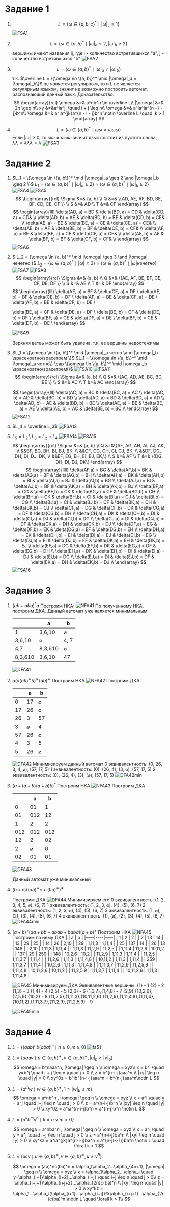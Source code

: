 # Задание 1
1. 
    $$
    L = \{\omega \in \{a, b, c\}^*\mid |\omega|_c = 1 \}
    $$
    ![FSA1](./images/f1.png)

2. 
    $$
    L = \{\omega \in \{a, b\}^* \mid |\omega|_a \leq 2,|\omega|_b \geq 2 \}
    $$
    вершины имеют названия ij, где i - количество встретившихся "a", j - количество встретившихся "b"
    ![FSA2](./images/f2.png)

3. 
    $$
    L = \{\omega \in \{a, b\}^* \mid |\omega|_a \neq |\omega|_b\}
    $$
    т.к. $\overline L = \{\omega \in \{a, b\}^* \mid |\omega|_a = |\omega|_b\}$ не является регулярным, то и $L$ не является регулярным языком, значит не возможно построить автомат,  распознающий данный язык.
    Доказательство:
    $$
    \begin{array}{rcl}
    \omega &=& a^nb^n \in \overline L\\
    |\omega| &=& 2n \geq n\\
    xy &=&a^ia^j, \quad i + j \leq n\\
    \omega &=& a^ia^ja^{n - i - j}b^n\\
    \omega &=& a^ia^{jk}a^{n - i - j}b^n \notin \overline L \quad ,k > 1
    \end{array}
    $$

4. 
    $$
    L = \{\omega \in \{a, b\}^* \mid \omega\omega = \omega\omega\omega \}
    $$
    Если $|\omega| > 0$, то $\omega\omega \neq \omega\omega\omega$ значит язык состоит из пустого слова, $\lambda\lambda = \lambda\lambda\lambda = \lambda$
    ![FSA3](./images/f3.png)

# Задание 2
1.	$L_1 = \{\omega \in \{a, b\}^* \mid |\omega|_a \geq 2 \and |\omega|_b \geq 2 \}$
    $L_1 = \{\omega \in \{a, b\}^* \mid |\omega|_a \geq 2\} \cap \{\omega \in \{a, b\}^* \mid |\omega|_b \geq 2\}$
    ![FSA4](./images/f4.png)
    ![FSA5](./images/f5.png)
    $$
    \begin{array}{rcl}
    \Sigma &=& {a, b} \\
    Q &=& \{AD, AE, AF, BD, BE, BF, CD, CE, CF \} \\
    S &=& AD \\
    T &=& CF
    \end{array}
    $$
    $$
    \begin{array}{lll}
      \delta(AD, a) = BD & \delta(BD, a) = CD & \delta(CD, a) = CD& \\
      \delta(AD, b) = AE & \delta(BD, b) = BE & \delta(CD, b) = CE& \\
      \delta(AE, a) = BE & \delta(BE, a) = CE & \delta(CE, a) = CE& \\
      \delta(AE, b) = AF & \delta(BE, b) = BF & \delta(CE, b) = CF& \\
      \delta(AF, a) = BF & \delta(BF, a) = CF & \delta(CF, a) = CF& \\
      \delta(AF, b) = AF & \delta(BF, b) = BF & \delta(CF, b) = CF& \\
      \end{array}
    $$
    ![FSA6](./images/f6.png)

2.	$ L_2 = \{\omega \in \{a, b\}^* \mid |\omega| \geq 3 \and |\omega| нечетно \}$ 
    $L_2 = \{\omega \in \{a, b\}^* \mid |\omega| \geq 3\} \cap \{\omega \in \{a, b\}^* \mid |\omega| нечетно\}$
    ![FSA7](./images/f7.png)
    ![FSA8](./images/f8.png)
    $$
    \begin{array}{rcl}
    \Sigma &=& {a, b} \\
    Q &=& \{AE, AF, BE, BF, CE, CF, DE, DF \} \\
    S &=& AE \\
    T &=& DF
    \end{array}
    $$
    $$
    \begin{array}{lll}
    \delta(AE, a) = BF & \delta(CE, a) = DF  \\
    \delta(AE, b) = BF & \delta(CE, b) = DF \\
    \delta(AF, a) = BE & \delta(CF, a) = DE \\
    \delta(AF, b) = BE & \delta(CF, b) = DE \\
    
    \delta(BE, a) = CF & \delta(DE, a) = DF \\
    \delta(BE, b) = CF & \delta(DE, b) = DF \\
    \delta(BF, a) = CE & \delta(DF, a) = DE \\
    \delta(BF, b) = CE & \delta(DF, b) = DE \\
    \end{array}
    $$

    ![FSA9](./images/f9.png)

    Верхняя ветвь может быть удалена, т.к. ее вершины недостежимы

3.	$L_1 = \{\omega \in \{a, b\}^* \mid |\omega|_a четно \and |\omega|_b \spaceкратно\spaceтрем \}$
    $L_1 = \{\omega \in \{a, b\}^* \mid |\omega|_a четно\} \cap \{\omega \in \{a, b\}^* \mid |\omega|_b \spaceкратно\spaceтрем\}$
    ![FSA10](./images/f10.png)
    ![FSA11](./images/f11.png)
    $$
    \begin{array}{rcl}
    \Sigma &=& {a, b} \\
    Q &=& \{AC, AD, AE, BC, BD, BE \} \\
    S &=& AC \\
    T &=& AC
    \end{array}
    $$
    
    $$
    \begin{array}{lll}
    \delta(AC, a) = BC & \delta(BC, a) = AC \\
    \delta(AC, b) = AD & \delta(BC, b) = BD \\
    \delta(AD, a) = BD & \delta(BD, a) = AD \\
    \delta(AD, b) = AE & \delta(BD, b) = BE \\
    \delta(AE, a) = BE & \delta(BE, a) = AE \\
    \delta(AE, b) = AC & \delta(BE, b) = BC \\
    \end{array}
    $$
    ![FSA12](./images/f12.png)
    
4.	$L_4 = \overline L_3$
    ![FSA13](./images/f13.png)

5.	$L_5 = L_2 \setminus L_3 = L_2 \cap L_4$
    ![FSA14](./images/f14.png)
    ![FSA15](./images/f15.png)
    $$
    \begin{array}{rcl}
    \Sigma &=& {a, b} \\
    Q &=&\{AF, AG, AH, AI, AJ, AK, \\
    &&BF, BG, BH, BI, BJ, BK, \\
    &&CF, CG, CH, CI, CJ, BK, \\  
    &&DF, DG, DH, DI, DJ, DK, \\
    &&EF, EG, EH, EI, EJ, EK,\} \\
    S &=& AF \\
    T &=& \{DG, DH, DI, DJ, DK\}
    \end{array}
    $$
    $$
    \begin{array}{llll}
    \delta(AF,a) = BG &
    \delta(AF,b) = BK & 
    \delta(AG,a) = BF & 
    \delta(AG,b) = BH \\
    \delta(AH,a) = BK & 
    \delta(AH,b) = BI & 
    \delta(AI,a) = BJ & 
    \delta(AI,b) = BG \\
    \delta(AJ,a) = BI & 
    \delta(AJ,b) = BF & 
    \delta(AK,a) = BH & 
    \delta(AK,b) = BJ \\
    \delta(BF,a) = CG &
    \delta(BF,b) = CK &
    \delta(BG,a) = CF &
    \delta(BG,b) = CH \\
    \delta(BH,a) = CK &
    \delta(BH,b) = CI &
    \delta(BI,a) = CJ &
    \delta(BI,b) = CG \\
    \delta(BJ,a) = CI &
    \delta(BJ,b) = CF &
    \delta(BK,a) = CH &
    \delta(BK,b) = CJ \\
    \delta(CF,a) = DG &
    \delta(CF,b) = DK &
    \delta(CG,a) = DF &
    \delta(CG,b) = DH \\
    \delta(CH,a) = DK &
    \delta(CH,b) = DI &
    \delta(CI,a) = DJ &
    \delta(CI,b) = DG \\
    \delta(CJ,a) = DI &
    \delta(CJ,b) = DF &
    \delta(CK,a) = DH &
    \delta(CK,b) = DJ \\
    \delta(DF,a) = EG &
    \delta(DF,b) = EK &
    \delta(DG,a) = EF &
    \delta(DG,b) = EH \\
    \delta(DH,a) = EK &
    \delta(DH,b) = EI &
    \delta(DI,a) = EJ &
    \delta(DI,b) = EG \\
    \delta(DJ,a) = EI &
    \delta(DJ,b) = EF &
    \delta(DK,a) = EH &
    \delta(DK,b) = EJ \\
    \delta(EF,a) = DG &
    \delta(EF,b) = DK &
    \delta(EG,a) = DF &
    \delta(EG,b) = DH \\
    \delta(EH,a) = DK &
    \delta(EH,b) = DI &
    \delta(EI,a) = DJ &
    \delta(EI,b) = DG \\
    \delta(EJ,a) = DI &
    \delta(EJ,b) = DF &
    \delta(EK,a) = DH &
    \delta(EK,b) = DJ \\
    \end{array}
    $$
    ![FSA16](./images/f16.png)

# Задание 3
1.	$(ab + aba)^*a$
    Построим НКА:
    ![NFA41](./images/nfa41.png)
    По полученному НКА, построим ДКА. Данный автомат уже является минимальным
    
    |    | a | b |
    |----|---|---|
    | 1 |3,6,10 | $\varnothing$  |
    |3,6,10  | $\varnothing$ | 4, 7 |
    | 4,7 | 8,3,610 | $\varnothing$ |
    | 8,3,610 | 3,6,10 | 47 |

    ![DFA41](./images/dfa41.png)

2.	$a(a(ab)^∗b)^∗(ab)^∗$
    Построим НКА
    ![NFA42](./images/nfa42.png)
    Построим ДКА:
    
    |    | a | b |
    |----|---|---|
    | 0  |17 | $\varnothing$  |
    | 17 | 26 | $\varnothing$ |
    | 26 | 3 | 57 |
    | 3  | $\varnothing$ | 4 |
    | 57 | 26 | $\varnothing$ |
    | 4  | 3 | 5 |
    | 5  | 26 | $\varnothing$ |
    
    ![DFA42](./images/dfa42.png)
    Минимизируем данный автомат
    0 эквивалентность: (0, 26, 3, 4, $\varnothing$), (57, 17, 5)
    1 эквивалентность: (0), (26, 4), (3, $\varnothing$), (57, 17, 5)
    2 эквивалентность: (0), (26, 4), (3), ($\varnothing$), (57, 17, 5)
    ![DFA42min](./images/dfa42min.png)
    
3. $(a + (a + b)(a + b)b)^*$
Построим НКА
    ![NFA43](./images/nfa43.png)
    Построим ДКА
   
    |    | a | b |
    |----|----|----|
    | 0  | 01 | 1 |
    | 01 | 012 | 12 |
    | 1 | 2 | 2 |
    | 012 | 012 | 012 |
    | 12 | 2 | 02 |
    | 2 | $\varnothing$ | 0 |
    | 02 | 01 | 01 |
   
    ![DFA43](./images/dfa43.png)
   
    Данный автомат уже минимальный

4. $(b + c)((ab)^∗c + (ba)^∗)^∗$

    Построим ДКА
    ![DFA44](./images/dfa44.png)
    Минимизируем его
    0 эквивалентность: (1, 2, 3, 4, 5, $\varnothing$), (6, 7)
    1 эквивалентность: (1, 2, 3, $\varnothing$), (4), (5), (6, 7)
    2 эквивалентность: (1, 2, 3, $\varnothing$), (4), (5), (6, 7)
    3 эквивалентность: (1, $\varnothing$), (2),  (3), (4), (5), (6, 7)
    4 эквивалентность: (1), ($\varnothing$), (2),  (3), (4), (5), (6, 7)
    ![DFA44min](./images/dfa44min.png)

5.	$(a + b)^+(aa + bb + abab + baba)(a + b)^+$
    Построим НКА
    ![NFA45](./images/nfa45.png)
    Построим по нему ДКА
    |    | a | b |
    |----|----|----|
    | 1 | 2 | 2 |
    | 2 | 13 | 14 |
    | 13 | 29 | 25 |
    | 14 | 26 | 2,10 |
    | 29 | 1,11,3 | 1,11,4 |
    | 25 | 137 | 14 |
    | 26 | 13 | 148 |
    | 2,10 | 1,11,3 | 1,11,4 |
    | 1,11,3 | 11,2,9 | 11,2,5 |
    | 1,11,4 | 11,2,6 | 10,11,2 |
    | 137 | 29 | 259 |
    | 148 | 10,2,6 | 10,2 |
    | 11,2,9 | 1,11,3 | 1,11,4 |
    | 11,2,5 | 1,11,3,7 | 1,11,4 |
    | 11,2,6 | 1,11,3 | 1,11,4,8 |
    | 10,11,2 | 1,11,3 | 1,11,4 |
    | 259 | 1,11,3,7 | 1,11,4 |
    | 10,2,6 | 1,11,3 | 1,11,4,8 |
    | 1,11,3,7 | 11,2,9 | 11,2,5,9 |
    | 1,11,4,8 | 10,11,2,6 | 10,11,2 |
    | 11,2,5,9 | 1,11,3,7 | 1,11,4 |
    | 10,11,2,6 | 1,11,3 | 1,11,4,8 |
    
    ![DFA45](./images/dfa45.png)
    Минимизируем ДКА
    Эквивалентные вершины:
    {1} - 1
    {2} - 2
    {1,3} - 3
    {1,4} - 4
    {2,5} - 5
    {2,6} - 6
    {1,3,7},{1,4,8} - 7
    {2,9},{10,2,6},{2,5,9},{10,2} - 8
    {11,2,5},{1,11,3},{10,11,2,6},{11,2,6},{1,11,4,8},{1,11,4},{10,11,2},{1,11,3,7},{11,2,9},{11,2,5,9} - 9
    
    ![DFA45min](./images/dfa45min.png)
    
# Задание 4

1.	$L = \{(aab)^nb(aba)^m \mid n ≥ 0, m ≥ 0\}$
    ![fa51](./images/fa51.png)

2.	$L = \{uaav \mid u ∈ \{a, b\}^∗, v ∈ \{a, b\}^∗, |u|_b ≥ |v|_a\}$
    $$
    \omega = b^naaa^n, |\omega| \geq  n \\
    \omega = xyz\\
    x = b^i \quad y=b^j \quad i + j \leq n \quad j > 0 \\
    z = b^{n-i-j}aaa^n \\
    |xy| \leq n \quad |y| > 0 \\
    xy^0z = b^ib^{n-i-j}aaa^n = b^{n-j}aaa^n\notin L
    $$

3.	$L = \{a^mw \mid w ∈ \{a, b\}^∗, 1 ≤ |w|_b ≤ m\}$
    $$
    \omega = a^nb^n , |\omega| \geq  n \\
    \omega = xyz \\
    x = a^i \quad y = a^j \quad i+j \leq n \quad j > 0 \\
    z = a^{n-i-j}b^n \\
    |xy| \leq n \quad |y| > 0 \\
    xy^0z = a^ia^{n-i-j}b^n = a^{n-j}b^n \notin L
    $$
    
4.	$L = \{a^kb^ma^n \mid k = n ∨ m > 0\}$

    $$
    \omega = a^nba^n , |\omega| \geq  n \\
    \omega = xyz \\
    x = a^i \quad y = a^j \quad i+j \leq n \quad j > 0 \\
    z = a^{n-i-j}ba^n \\
    |xy| \leq n \quad |y| > 0 \\
    xy^kz = a^ia^{jk}a^{n-i-j}ba^n = a^{n-j(k-1)}ba^n \notin L \quad \forall k > 1
    $$

5.	$L = \{ucv \mid u ∈ \{a, b\}^∗, v ∈ \{a, b\}^∗, u \neq v^R\}$

    $$
    \omega = (ab)^nc(ba)^n = \alpha_1\alpha_2...\alpha_{4n+1}, |\omega| \geq n \\
    \omega = xyz \\
    x = \alpha_1\alpha_2...\alpha_i \quad y=\alpha_{i+1}\alpha_{i+2}...\alpha_{i+j} \quad i+j \leq n \quad j > 0\\
    z = \alpha_{i+j+1}\alpha_{i+j+2}...\alpha_{2n}c(ba)^n \\
    |xy| \leq n \quad |y| > 0 \\
    xy^kz = \alpha_1...\alpha_i(\alpha_{i+1}...\alpha_{i+j})^k\alpha_{i+j+1}...\alpha_{2n}c(ba)^n \notin L \quad \forall k > 1\\
    $$